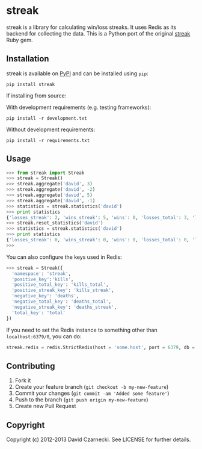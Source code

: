 # streak

streak is a library for calculating win/loss streaks. It uses Redis as its backend for collecting the data. 
This is a Python port of the original [streak](https://github.com/czarneckid/streak) Ruby gem.

## Installation

streak is available on [PyPI](http://pypi.python.org/pypi/streak) and can be installed using `pip`:

```
pip install streak
```

If installing from source:

With development requirements (e.g. testing frameworks):

```
pip install -r development.txt
```

Without development requirements:

```
pip install -r requirements.txt
```

## Usage

```python
>>> from streak import Streak
>>> streak = Streak()
>>> streak.aggregate('david', 3)
>>> streak.aggregate('david', -2)
>>> streak.aggregate('david', 5)
>>> streak.aggregate('david', -1)
>>> statistics = streak.statistics('david')
>>> print statistics
{'losses_streak': 2, 'wins_streak': 5, 'wins': 0, 'losses_total': 3, 'losses': 1, 'wins_total': 8, 'total': 11}
>>> streak.reset_statistics('david')
>>> statistics = streak.statistics('david')
>>> print statistics
{'losses_streak': 0, 'wins_streak': 0, 'wins': 0, 'losses_total': 0, 'losses': 0, 'wins_total': 0, 'total': 0}
>>> 
```

You can also configure the keys used in Redis:

```python
>>> streak = Streak({
  'namespace': 'streak',
  'positive_key':'kills',
  'positive_total_key': 'kills_total',
  'positive_streak_key': 'kills_streak',
  'negative_key': 'deaths',
  'negative_total_key': 'deaths_total',
  'negative_streak_key': 'deaths_streak',
  'total_key': 'total'
})
```

If you need to set the Redis instance to something other than `localhost:6379/0`, you can do:

```python
streak.redis = redis.StrictRedis(host = 'some.host', port = 6379, db = 7)
```

## Contributing

1. Fork it
2. Create your feature branch (`git checkout -b my-new-feature`)
3. Commit your changes (`git commit -am 'Added some feature'`)
4. Push to the branch (`git push origin my-new-feature`)
5. Create new Pull Request

## Copyright

Copyright (c) 2012-2013 David Czarnecki. See LICENSE for further details.
